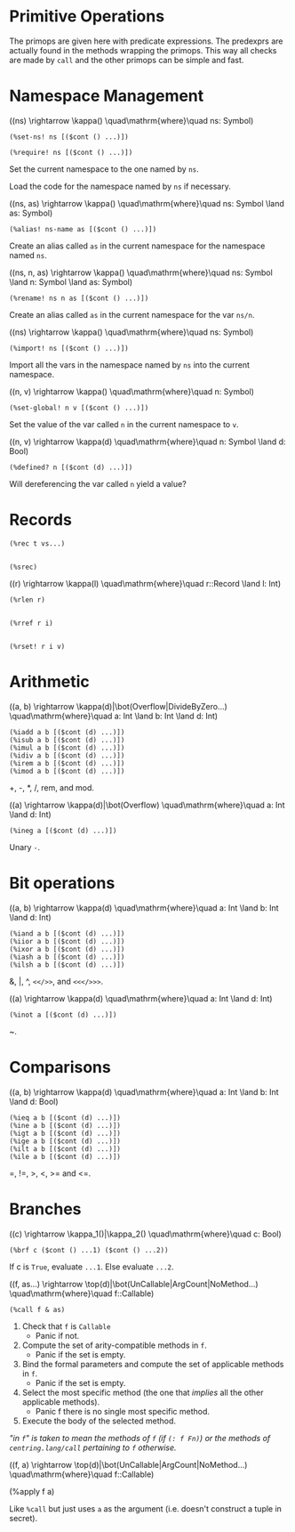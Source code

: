 # Primitive Operations

The primops are given here with predicate expressions. The predexprs are
actually found in the methods wrapping the primops. This way all checks are made
by `call` and the other primops can be simple and fast.

# Namespace Management

\((ns) \rightarrow \kappa() \quad\mathrm{where}\quad ns: Symbol\)

    (%set-ns! ns [($cont () ...)])

    (%require! ns [($cont () ...)])
Set the current namespace to the one named by `ns`.

Load the code for the namespace named by `ns` if necessary.
<!-- What does 'necessary' mean? When it hasn't been loaded yet? When the file
has changed on disk? -->

\((ns, as) \rightarrow \kappa()
  \quad\mathrm{where}\quad ns: Symbol \land as: Symbol\)

    (%alias! ns-name as [($cont () ...)])
Create an alias called `as` in the current namespace for the namespace named `ns`.

\((ns, n, as) \rightarrow \kappa()
  \quad\mathrm{where}\quad ns: Symbol \land n: Symbol \land as: Symbol\)

    (%rename! ns n as [($cont () ...)])
Create an alias called `as` in the current namespace for the var `ns/n`.

\((ns) \rightarrow \kappa() \quad\mathrm{where}\quad ns: Symbol\)

    (%import! ns [($cont () ...)])
Import all the vars in the namespace named by `ns` into the current namespace.

\((n, v) \rightarrow \kappa() \quad\mathrm{where}\quad n: Symbol\)

    (%set-global! n v [($cont () ...)])
Set the value of the var called `n` in the current namespace to `v`.

\((n, v) \rightarrow \kappa(d)
  \quad\mathrm{where}\quad n: Symbol \land d: Bool\)

    (%defined? n [($cont (d) ...)])

Will dereferencing the var called `n` yield a value?

<!-- These should probably say `(? (unqualified-symbol? ns-name))` or sth. -->
<!-- Need to address public/private and syntax/runtime distinctions -->

# Records

    (%rec t vs...)


    (%srec)

\((r) \rightarrow \kappa(l) \quad\mathrm{where}\quad r::Record \land l: Int\)

    (%rlen r)


    (%rref r i)


    (%rset! r i v)

# Arithmetic

\((a, b) \rightarrow \kappa(d)|\bot(Overflow|DivideByZero...)
  \quad\mathrm{where}\quad a: Int \land b: Int \land d: Int\)

    (%iadd a b [($cont (d) ...)])
    (%isub a b [($cont (d) ...)])
    (%imul a b [($cont (d) ...)])
    (%idiv a b [($cont (d) ...)])
    (%irem a b [($cont (d) ...)])
    (%imod a b [($cont (d) ...)])

+, -, *, /, rem, and mod.

\((a) \rightarrow \kappa(d)|\bot(Overflow)
  \quad\mathrm{where}\quad a: Int \land d: Int\)

    (%ineg a [($cont (d) ...)])

Unary `-`.

# Bit operations

\((a, b) \rightarrow \kappa(d)
  \quad\mathrm{where}\quad a: Int \land b: Int \land d: Int\)

    (%iand a b [($cont (d) ...)])
    (%iior a b [($cont (d) ...)])
    (%ixor a b [($cont (d) ...)])
    (%iash a b [($cont (d) ...)])
    (%ilsh a b [($cont (d) ...)])

&, |, ^, `<</>>`, and `<<</>>>`.

\((a) \rightarrow \kappa(d)
  \quad\mathrm{where}\quad a: Int \land d: Int\)

    (%inot a [($cont (d) ...)])

~.

# Comparisons

\((a, b) \rightarrow \kappa(d)
  \quad\mathrm{where}\quad a: Int \land b: Int \land d: Bool\)

    (%ieq a b [($cont (d) ...)])
    (%ine a b [($cont (d) ...)])
    (%igt a b [($cont (d) ...)])
    (%ige a b [($cont (d) ...)])
    (%ilt a b [($cont (d) ...)])
    (%ile a b [($cont (d) ...)])

=, !=, >, <, >= and <=.

# Branches

\((c) \rightarrow \kappa_1()|\kappa_2()
  \quad\mathrm{where}\quad c: Bool\)

    (%brf c ($cont () ...1) ($cont () ...2))

If c is `True`, evaluate `...1`. Else evaluate `...2`.

<!-- If this is used to implement dispatch, how to ensure `(: c Bool)`? -->

\((f, as...) \rightarrow \top(d)|\bot(UnCallable|ArgCount|NoMethod...)
  \quad\mathrm{where}\quad f::Callable\)

    (%call f & as)

1. Check that `f` is `Callable`
    * Panic if not.
2. Compute the set of arity-compatible methods in `f`.
    * Panic if the set is empty.
3. Bind the formal parameters and compute the set of applicable methods in `f`.
    * Panic if the set is empty.
4. Select the most specific method (the one that *implies* all the other
   applicable methods).
    * Panic f there is no single most specific method.
5. Execute the body of the selected method.

*"in `f`" is taken to mean the methods of `f` (if `(: f Fn)`) or the methods of
  `centring.lang/call` pertaining to `f` otherwise.*

\((f, a) \rightarrow \top(d)|\bot(UnCallable|ArgCount|NoMethod...)
  \quad\mathrm{where}\quad f::Callable\)

   (%apply f a)

Like `%call` but just uses `a` as the argument (i.e. doesn't construct a tuple
in secret).